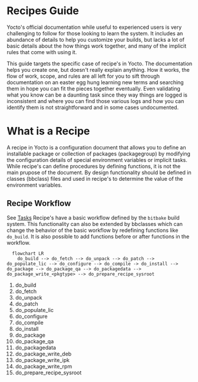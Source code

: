 # Recipes Guide

Yocto's official documentation while useful to experienced users is very challenging to follow for those looking to learn the system. It includes an abundance of details to help you customize your builds, but lacks a lot of basic details about the how things work together, and many of the implicit rules that come with using it.

This guide targets the specific case of recipe's in Yocto. The documentation helps you create one, but doesn't really explain anything. How it works, the flow of work, scope, and rules are all left for you to sift through documentation on an easter egg hung learning new terms and searching them in hope you can fit the pieces together eventually. Even validating what you know can be a daunting task since they way things are logged is inconsistent and where you can find those various logs and how you can identify them is not straightforward and in some cases undocumented.


# What is a Recipe

A recipe in Yocto is a configuration document that allows you to define an installable package or collection of packages (packagegroup) by modifying the configuration details of special environment variables or implicit tasks. While recipe's can define procedures by defining functions, it is not the main prupose of the document. By design functionality should be defined in classes (bbclass) files and used in recipe's to determine the value of the environment variables.

## Recipe Workflow
See [Tasks](https://docs.yoctoproject.org/dev/ref-manual/tasks.html#ref-tasks-install)
Recipe's have a basic workflow defined by the `bitbake` build system. This functionality can also be extended by bbclasses which can change the behavior of the basic workflow by redefining functions like `do_build`. It is also possible to add functions before or after functions in the workflow.

```mermaid
  flowchart LR
    do_build --> do_fetch --> do_unpack --> do_patch --> do_populate_lic --> do_configure --> do_compile -> do_install --> do_package --> do_package_qa --> do_packagedata --> do_package_write_<pkgtype> --> do_prepare_recipe_sysroot
```



1. do_build 
2. do_fetch
3. do_unpack
4. do_patch
5. do_populate_lic
6. do_configure
8. do_compile
10. do_install
12. do_package
13. do_package_qa
14. do_packagedata
15. do_package_write_deb
16. do_package_write_ipk
17. do_package_write_rpm
18. do_prepare_recipe_sysroot
